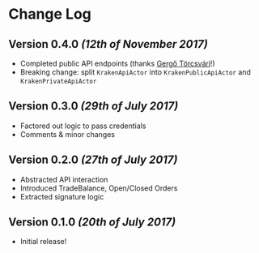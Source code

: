 # Change Log

## Version 0.4.0 *(12th of November 2017)*

* Completed public API endpoints (thanks [Gergő Törcsvári](https://github.com/tg44])!)
* Breaking change: split `KrakenApiActor` into `KrakenPublicApiActor` and `KrakenPrivateApiActor`

## Version 0.3.0 *(29th of July 2017)*

* Factored out logic to pass credentials
* Comments & minor changes

## Version 0.2.0 *(27th of July 2017)*

* Abstracted API interaction
* Introduced TradeBalance, Open/Closed Orders
* Extracted signature logic

## Version 0.1.0 *(20th of July 2017)*

* Initial release!

